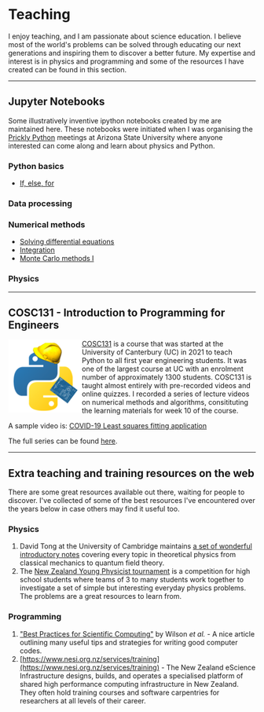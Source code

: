 # Teaching

I enjoy teaching, and I am passionate about science education. I believe most of the world's problems can be solved through educating our next generations and inspiring them to discover a better future.
My expertise and interest is in physics and programming and some of the resources I have created can be found in this section.

---

## Jupyter Notebooks
Some illustratively inventive ipython notebooks created by me are maintained here.
These notebooks were initiated when I was organising the [Prickly Python](http://prickly-pythons.github.io/) meetings at Arizona State University where anyone interested can come along and learn about physics and Python.

### Python basics
* [If, else, for](https://htmlpreview.github.io/?https://github.com/captvonsciencypants/teaching/blob/main/if%2C%20else%2C%20for.html)

### Data processing

### Numerical methods
* [Solving differential equations](https://htmlpreview.github.io/?https://github.com/captvonsciencypants/teaching/blob/main/Differential%20Equations.html)
* [Integration](https://htmlpreview.github.io/?https://github.com/captvonsciencypants/teaching/blob/main/Integration.html)
* [Monte Carlo methods I](https://htmlpreview.github.io/?https://raw.githubusercontent.com/captvonsciencypants/teaching/main/Monte%20Carlo%20I.html)

### Physics

---

## COSC131 - Introduction to Programming for Engineers
<img align="left" src="figs/teaching_cosc131.png" width="150"> 

[COSC131](https://www.canterbury.ac.nz/courseinfo/GetCourseDetails.aspx?course=COSC131&occurrence=21S2(C)&year=2021) is a course that was started at the University of Canterbury (UC) in 2021 to teach Python to all first year engineering students. It was one of the largest course at UC with an enrolment number of approximately 1300 students. COSC131 is taught almost entirely with pre-recorded videos and online quizzes. I recorded a series of lecture videos on numerical methods and algorithms, consitituting the learning materials for week 10 of the course.


A sample video is: [COVID-19 Least squares fitting application](https://www.youtube.com/watch?v=i-adjQFhy4k&list=PLGSclDkUF8aO_Wn5N8BnpYuEjKuFeCSe2&index=11)

The full series can be found [here](https://www.youtube.com/playlist?list=PLGSclDkUF8aO_Wn5N8BnpYuEjKuFeCSe2).




---

## Extra teaching and training resources on the web
There are some great resources available out there, waiting for people to discover.
I've collected of some of the best resources I've encountered over the years below in case others may find it useful too.

### Physics
1. David Tong at the University of Cambridge maintains [a set of wonderful introductory notes](http://www.damtp.cam.ac.uk/user/tong/teaching.html) covering every topic in theoretical physics from classical mechanics to quantum field theory.
2. The [New Zealand Young Physicist tournament](https://iypt.org.nz/) is a competition for high school students where teams of 3 to many students work together to investigate a set of simple but interesting everyday physics problems. The problems are a great resources to learn from. 

### Programming
1. ["Best Practices for Scientific Computing"](https://doi.org/10.1371/journal.pbio.1001745) by Wilson _et al._ - A nice article outlining many useful tips and strategies for writing good computer codes.
2. [https://www.nesi.org.nz/services/training](https://www.nesi.org.nz/services/training) - The New Zealand eScience Infrastructure designs, builds, and operates a specialised platform of shared high performance computing infrastructure in New Zealand. They often hold training courses and software carpentries for researchers at all levels of their career.







